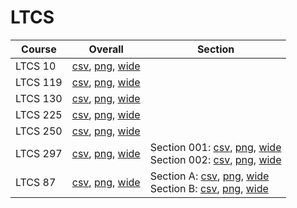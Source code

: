 # LTCS

| Course | Overall | Section |
| ------ | ------- | ------- |
| LTCS 10 | [csv](https://github.com/UCSD-Historical-Enrollment-Data/2024Fall/blob/main/overall/LTCS%2010.csv), [png](https://raw.githubusercontent.com/UCSD-Historical-Enrollment-Data/2024Fall/main/plot_overall/LTCS%2010.png), [wide](https://raw.githubusercontent.com/UCSD-Historical-Enrollment-Data/2024Fall/main/plot_overall_wide/LTCS%2010.png) |  |
| LTCS 119 | [csv](https://github.com/UCSD-Historical-Enrollment-Data/2024Fall/blob/main/overall/LTCS%20119.csv), [png](https://raw.githubusercontent.com/UCSD-Historical-Enrollment-Data/2024Fall/main/plot_overall/LTCS%20119.png), [wide](https://raw.githubusercontent.com/UCSD-Historical-Enrollment-Data/2024Fall/main/plot_overall_wide/LTCS%20119.png) |  |
| LTCS 130 | [csv](https://github.com/UCSD-Historical-Enrollment-Data/2024Fall/blob/main/overall/LTCS%20130.csv), [png](https://raw.githubusercontent.com/UCSD-Historical-Enrollment-Data/2024Fall/main/plot_overall/LTCS%20130.png), [wide](https://raw.githubusercontent.com/UCSD-Historical-Enrollment-Data/2024Fall/main/plot_overall_wide/LTCS%20130.png) |  |
| LTCS 225 | [csv](https://github.com/UCSD-Historical-Enrollment-Data/2024Fall/blob/main/overall/LTCS%20225.csv), [png](https://raw.githubusercontent.com/UCSD-Historical-Enrollment-Data/2024Fall/main/plot_overall/LTCS%20225.png), [wide](https://raw.githubusercontent.com/UCSD-Historical-Enrollment-Data/2024Fall/main/plot_overall_wide/LTCS%20225.png) |  |
| LTCS 250 | [csv](https://github.com/UCSD-Historical-Enrollment-Data/2024Fall/blob/main/overall/LTCS%20250.csv), [png](https://raw.githubusercontent.com/UCSD-Historical-Enrollment-Data/2024Fall/main/plot_overall/LTCS%20250.png), [wide](https://raw.githubusercontent.com/UCSD-Historical-Enrollment-Data/2024Fall/main/plot_overall_wide/LTCS%20250.png) |  |
| LTCS 297 | [csv](https://github.com/UCSD-Historical-Enrollment-Data/2024Fall/blob/main/overall/LTCS%20297.csv), [png](https://raw.githubusercontent.com/UCSD-Historical-Enrollment-Data/2024Fall/main/plot_overall/LTCS%20297.png), [wide](https://raw.githubusercontent.com/UCSD-Historical-Enrollment-Data/2024Fall/main/plot_overall_wide/LTCS%20297.png) | Section 001: [csv](https://github.com/UCSD-Historical-Enrollment-Data/2024Fall/blob/main/section/LTCS%20297_001.csv), [png](https://raw.githubusercontent.com/UCSD-Historical-Enrollment-Data/2024Fall/main/plot_section/LTCS%20297_001.png), [wide](https://raw.githubusercontent.com/UCSD-Historical-Enrollment-Data/2024Fall/main/plot_section_wide/LTCS%20297_001.png)<br>Section 002: [csv](https://github.com/UCSD-Historical-Enrollment-Data/2024Fall/blob/main/section/LTCS%20297_002.csv), [png](https://raw.githubusercontent.com/UCSD-Historical-Enrollment-Data/2024Fall/main/plot_section/LTCS%20297_002.png), [wide](https://raw.githubusercontent.com/UCSD-Historical-Enrollment-Data/2024Fall/main/plot_section_wide/LTCS%20297_002.png) |
| LTCS 87 | [csv](https://github.com/UCSD-Historical-Enrollment-Data/2024Fall/blob/main/overall/LTCS%2087.csv), [png](https://raw.githubusercontent.com/UCSD-Historical-Enrollment-Data/2024Fall/main/plot_overall/LTCS%2087.png), [wide](https://raw.githubusercontent.com/UCSD-Historical-Enrollment-Data/2024Fall/main/plot_overall_wide/LTCS%2087.png) | Section A: [csv](https://github.com/UCSD-Historical-Enrollment-Data/2024Fall/blob/main/section/LTCS%2087_A.csv), [png](https://raw.githubusercontent.com/UCSD-Historical-Enrollment-Data/2024Fall/main/plot_section/LTCS%2087_A.png), [wide](https://raw.githubusercontent.com/UCSD-Historical-Enrollment-Data/2024Fall/main/plot_section_wide/LTCS%2087_A.png)<br>Section B: [csv](https://github.com/UCSD-Historical-Enrollment-Data/2024Fall/blob/main/section/LTCS%2087_B.csv), [png](https://raw.githubusercontent.com/UCSD-Historical-Enrollment-Data/2024Fall/main/plot_section/LTCS%2087_B.png), [wide](https://raw.githubusercontent.com/UCSD-Historical-Enrollment-Data/2024Fall/main/plot_section_wide/LTCS%2087_B.png) |
